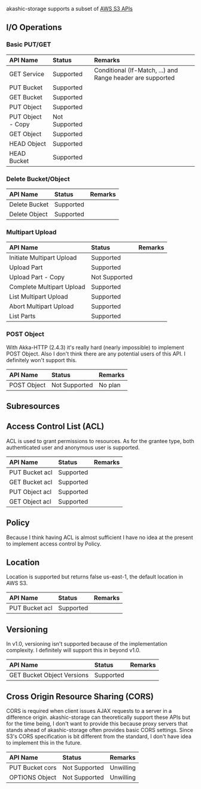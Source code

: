 akashic-storage supports a subset of [AWS S3 APIs](http://docs.aws.amazon.com/ja_jp/AmazonS3/latest/API/APIRest.html)

## I/O Operations

### Basic PUT/GET

| API Name | Status | Remarks |
|:--|:--|:--|
| GET Service | Supported | Conditional (If-Match, ...) and Range header are supported |
| PUT Bucket | Supported | |
| GET Bucket | Supported | |
| PUT Object | Supported | |
| PUT Object - Copy | Not Supported | |
| GET Object | Supported | |
| HEAD Object | Supported | |
| HEAD Bucket | Supported | |


### Delete Bucket/Object

| API Name | Status | Remarks |
|:--|:--|:--|
| Delete Bucket | Supported | |
| Delete Object | Supported | |

### Multipart Upload

| API Name | Status | Remarks |
|:--|:--|:--|
| Initiate Multipart Upload | Supported | |
| Upload Part | Supported | |
| Upload Part - Copy | Not Supported | |
| Complete Multipart Upload | Supported | |
| List Multipart Upload | Supported | |
| Abort Multipart Upload | Supported | |
| List Parts | Supported | |

### POST Object

With Akka-HTTP (2.4.3) it's really hard (nearly impossible) to implement POST Object.
Also I don't think there are any potential users of this API.
I definitely won't support this.

| API Name | Status | Remarks |
|:--|:--|:--|
| POST Object | Not Supported | No plan |

## Subresources

## Access Control List (ACL)

ACL is used to grant permissions to resources.
As for the grantee type, both authenticated user and anonymous user
is supported.

| API Name | Status | Remarks |
|:--|:--|:--|
| PUT Bucket acl | Supported | |
| GET Bucket acl | Supported | |
| PUT Object acl | Supported | |
| GET Object acl | Supported | |

## Policy

Because I think having ACL is almost sufficient
I have no idea at the present to implement access control by Policy.

## Location
Location is supported but returns false us-east-1, the default location in AWS S3.

| API Name | Status | Remarks |
|:--|:--|:--|
| PUT Bucket acl | Supported | |

## Versioning
In v1.0, versioning isn't supported because of the implementation complexity.
I definitely will support this in beyond v1.0.

| API Name | Status | Remarks |
|:--|:--|:--|
| GET Bucket Object Versions | Supported | |

## Cross Origin Resource Sharing (CORS)

CORS is required when client issues AJAX requests to a server in a difference origin.
akashic-storage can theoretically support these APIs but
for the time being, I don't want to provide this because
proxy servers that stands ahead of akashic-storage often provides basic CORS settings.
Since S3's CORS specification is bit different from the standard, I don't have idea to
implement this in the future.

| API Name | Status | Remarks |
|:--|:--|:--|
| PUT Bucket cors | Not Supported | Unwilling |
| OPTIONS Object | Not Supported | Unwilling |





